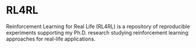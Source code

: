 # RL4RL
Reinforcement Learning for Real Life (RL4RL) is a repository of reproducible experiments supporting my Ph.D. research studying reinforcement learning approaches for real-life applications.
